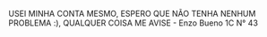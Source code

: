USEI MINHA CONTA MESMO, ESPERO QUE NÃO TENHA NENHUM PROBLEMA :), QUALQUER COISA ME AVISE - Enzo Bueno 1C N° 43
